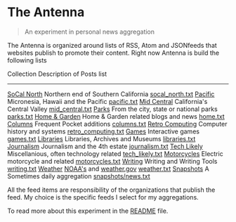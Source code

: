 
# The Antenna

> An experiment in personal news aggregation

The Antenna is organized around lists of RSS, Atom and JSONfeeds that websites publish
to promote their content. Right now Antenna is build the following lists

Collection                                Description of Posts                                               list
---------------------------------         --------------------------------------------------------------     --------------------------------
[SoCal North](socal_north.html)           Northern end of Southern California                                [socal_north.txt](socal_north.txt)
[Pacific](pacific.html)                   Micronesia, Hawaii and the Pacific                                 [pacific.txt](pacific.txt)
[Mid Central](mid_central.html)           California's Central Valley                                        [mid_central.txt](mid_central.txt)
[Parks](parks.html)                       From the city, state or national parks                             [parks.txt](parks.txt)
[Home & Garden](home.html)                Home & Garden related blogs and news                               [home.txt](home.txt)
[Columns](columns.html)                   Frequent Pocket additions                                          [columns.txt](columns.txt)
[Retro Computing](retro_computing.html)   Computer history and systems                                       [retro_computing.txt](retro_computing.txt)
[Games](games.html)                       Interactive games                                                  [games.txt](games.txt)
[Libraries](libraries.html)               Libraries, Archives and Museums                                    [libraries.txt](libraries.txt)
[Journalism](journalism.html)             Journalism and the 4th estate                                      [journalism.txt](journalism.txt)
[Tech Likely](tech_likely.html)           Miscellanious, often technology related                            [tech_likely.txt](tech_likely.txt)
[Motorcycles](motorcycles.html)           Electric motorcycle and related                                    [motorcycles.txt](motorcycles.txt)
[Writing](writing.html)                   Writing and Writing Tools                                          [writing.txt](writing.txt)
[Weather](weather.html)                   [NOAA's](https://noaa.gov) and [weather.gov](https://weather.gov)  [weather.txt](weather.txt)
[Snapshots](snapshots/)                   A Sometimes daily aggregation                                      [snapshots/news.txt](snapshots/news.txt)


All the feed items are responsibility of the organizations that publish the feed. My choice is the specific feeds I select for my aggregations.

To read more about this experiment in the [README](README.md) file.

